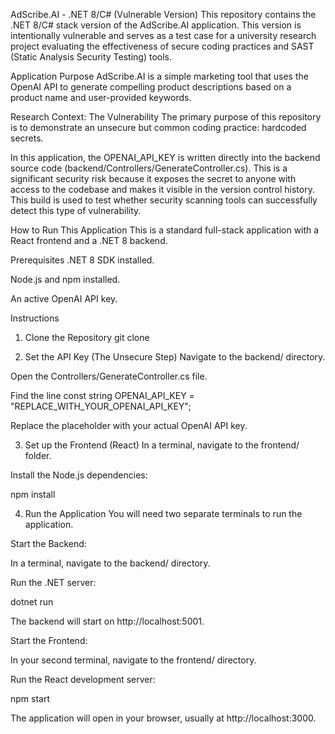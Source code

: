 AdScribe.AI - .NET 8/C# (Vulnerable Version)
This repository contains the .NET 8/C# stack version of the AdScribe.AI application. This version is intentionally vulnerable and serves as a test case for a university research project evaluating the effectiveness of secure coding practices and SAST (Static Analysis Security Testing) tools.

Application Purpose
AdScribe.AI is a simple marketing tool that uses the OpenAI API to generate compelling product descriptions based on a product name and user-provided keywords.

Research Context: The Vulnerability
The primary purpose of this repository is to demonstrate an unsecure but common coding practice: hardcoded secrets.

In this application, the OPENAI_API_KEY is written directly into the backend source code (backend/Controllers/GenerateController.cs). This is a significant security risk because it exposes the secret to anyone with access to the codebase and makes it visible in the version control history. This build is used to test whether security scanning tools can successfully detect this type of vulnerability.

How to Run This Application
This is a standard full-stack application with a React frontend and a .NET 8 backend.

Prerequisites
.NET 8 SDK installed.

Node.js and npm installed.

An active OpenAI API key.

Instructions
1. Clone the Repository
git clone <your-repo-url>

2. Set the API Key (The Unsecure Step)
Navigate to the backend/ directory.

Open the Controllers/GenerateController.cs file.

Find the line const string OPENAI_API_KEY = "REPLACE_WITH_YOUR_OPENAI_API_KEY";

Replace the placeholder with your actual OpenAI API key.

3. Set up the Frontend (React)
In a terminal, navigate to the frontend/ folder.

Install the Node.js dependencies:

npm install

4. Run the Application
You will need two separate terminals to run the application.

Start the Backend:

In a terminal, navigate to the backend/ directory.

Run the .NET server:

dotnet run

The backend will start on http://localhost:5001.

Start the Frontend:

In your second terminal, navigate to the frontend/ directory.

Run the React development server:

npm start

The application will open in your browser, usually at http://localhost:3000.

